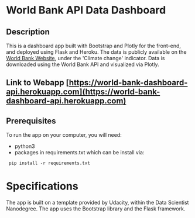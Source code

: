 # World Bank API Data Dashboard

## Description

This is a dashboard app built with Bootstrap and Plotly for the front-end, and deployed using Flask and Heroku. The data is publicly available on the [World Bank Website](https://data.worldbank.org/indicator), under the 'Climate change' indicator. Data is downloaded using the World Bank API and visualized via Plotly.

## Link to Webapp [https://world-bank-dashboard-api.herokuapp.com](https://world-bank-dashboard-api.herokuapp.com)


## Prerequisites

To run the app on your computer, you will need:

- python3
- packages in requirements.txt which can be install via:

```
 pip install -r requirements.txt
```

# Specifications

The app is built on a template provided by Udacity, within the Data Scientist Nanodegree. The app uses the Bootstrap library and the Flask framework.  
